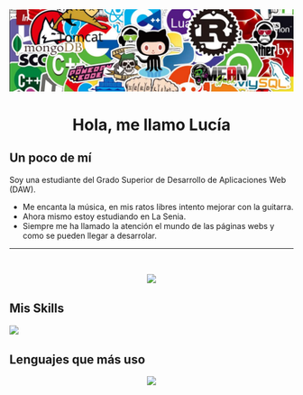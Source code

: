 
<img src="./cabecera.png"/>

<h1 align="center">Hola, me llamo Lucía</h1>

<h2>Un poco de mí</h2>
<p>Soy una estudiante del Grado Superior de Desarrollo de Aplicaciones Web (DAW).</p>

* Me encanta la música, en mis ratos libres intento mejorar con la guitarra.
* Ahora mismo estoy estudiando en La Senia.
* Siempre me ha llamado la atención el mundo de las páginas webs y como se pueden llegar a desarrolar.
<hr>
<br>
<p align="center">
  <img src="https://github-readme-stats.vercel.app/api?username=luciferma14&theme=tokyonight"/>
</p>

<h2>Mis Skills</h2>
<p>
  <img src="https://skillicons.dev/icons?i=js,html,css,git,java,aws,github,gitlab,linux,mysql,php,vscode&perline=6"/>
</p>


<h2>Lenguajes que más uso</h2>
<p align="center">
  <img src="https://github-readme-stats.vercel.app/api/top-langs/?username=luciferma14&theme=tokyonight"/>
</p>